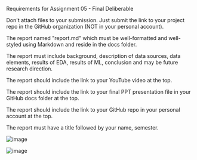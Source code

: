 Requirements for Assignment 05 - Final Deliberable

Don't attach files to your submission. Just submit the link to your project repo in the GitHub organization (NOT in your personal account).

The report named "report.md" which must be well-formatted and well-styled using Markdown and reside in the docs folder.

The report must include background, description of data sources, data elements, results of EDA, results of ML, conclusion and may be future research direction. 

The report should include the link to your YouTube video at the top.

The report should include the link to your final PPT presentation file in your GitHub docs folder at the top.

The report should include the link to your GitHub repo in your personal account at the top.

The report must have a title followed by your name, semester.

![image](https://github.com/DATA-606-2023-FALL-MONDAY/Rius_Jonathan/assets/70355050/1e64cb5e-30a0-479f-a3d3-f604df27de06)

![image](https://github.com/DATA-606-2023-FALL-MONDAY/Rius_Jonathan/assets/70355050/95ad45db-fa68-4285-9947-c33539157755)
